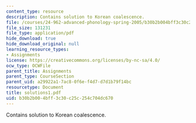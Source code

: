 ```yaml
---
content_type: resource
description: Contains solution to Korean coalescence.
file: /courses/24-962-advanced-phonology-spring-2005/b30b2b004bff3c30c25c254c704dc670_solutions1.pdf
file_size: 131231
file_type: application/pdf
hide_download: true
hide_download_original: null
learning_resource_types:
- Assignments
license: https://creativecommons.org/licenses/by-nc-sa/4.0/
ocw_type: OCWFile
parent_title: Assignments
parent_type: CourseSection
parent_uid: a29922a1-7ac8-0f6e-f4d7-d7d1b79f14bc
resourcetype: Document
title: solutions1.pdf
uid: b30b2b00-4bff-3c30-c25c-254c704dc670
---
```

Contains solution to Korean coalescence.